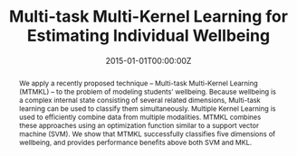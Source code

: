 ---
title: "Multi-task Multi-Kernel Learning for Estimating Individual Wellbeing"
authors:
- admin
- S. Taylor
- A. Sano
- R. Picard
date: "2015-01-01T00:00:00Z"
doi: ""

author_notes:
- "Equal contribution"
- "Equal contribution"
- ""
- ""

# Schedule page publish date (NOT publication's date).
publishDate: "2015-01-01T00:00:00Z"

# Publication type.
# Legend: 0 = Uncategorized; 1 = Conference paper; 2 = Journal article;
# 3 = Preprint / Working Paper; 4 = Report; 5 = Book; 6 = Book section;
# 7 = Thesis; 8 = Patent
publication_types: ["1"]

# Publication name and optional abbreviated publication name.
publication: In *Neural Information Processing Systems (NeurIPS) Workshop on Multimodal Machine Learning* 
publication_short: In *Neural Information Processing Systems (NeurIPS) Workshop on Multimodal Machine Learning* 

abstract: "We apply a recently proposed technique – Multi-task Multi-Kernel Learning (MTMKL) – to the problem of modeling students’ wellbeing. Because wellbeing is a complex internal state consisting of several related dimensions, Multi-task learning can be used to classify them simultaneously. Multiple Kernel Learning is used to efficiently combine data from multiple modalities. MTMKL combines these approaches using an optimization function similar to a support vector machine (SVM). We show that MTMKL successfully classifies five dimensions of wellbeing, and provides performance benefits above both SVM and MKL."

# Summary. An optional shortened abstract.
summary: Wellbeing is a complex internal state consisting of several related dimensions, such as happiness, stress, energy, and health. We use Multi-task Multi-kernel learning to classify them simultaneously, leading to significant performance approvements.

tags:
- Generalization
- Affective Computing
- Wellbeing
- Healthcare
- Physiology
- Multi-task Learning
- Machine Learning
- Kernel Methods
featured: false

links:
url_pdf: https://affect.media.mit.edu/pdfs/15.Jaques-etal-NIPSMMML.pdf
url_code: https://github.com/mitmedialab/PersonalizedMultitaskLearning/tree/master/MTMKL
url_dataset: ''
url_poster: ''
url_project: ''
url_slides: ''
url_source: ''
url_video: ''

# Featured image
# To use, add an image named `featured.jpg/png` to your page's folder. 
image:
  caption: ''
  focal_point: Center
  preview_only: false

# Associated Projects (optional).
#   Associate this publication with one or more of your projects.
#   Simply enter your project's folder or file name without extension.
#   E.g. `internal-project` references `content/project/internal-project/index.md`.
#   Otherwise, set `projects: []`.
projects: []

# Slides (optional).
#   Associate this publication with Markdown slides.
#   Simply enter your slide deck's filename without extension.
#   E.g. `slides: "example"` references `content/slides/example/index.md`.
#   Otherwise, set `slides: ""`.
slides: ""
---